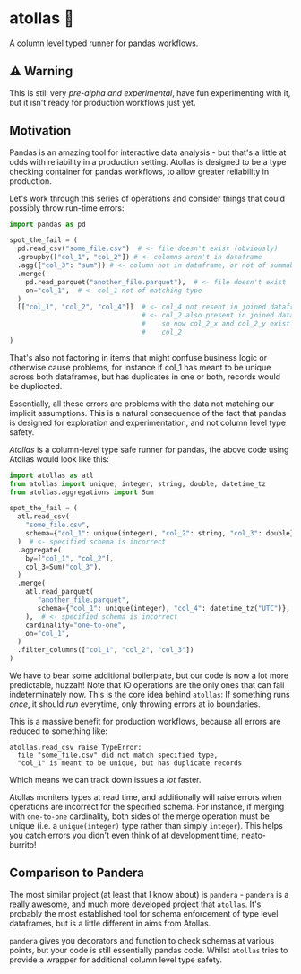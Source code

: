 # atollas 🪼

A column level typed runner for pandas workflows.

## ⚠️ Warning

This is still very *pre-alpha and experimental*, have fun experimenting with it, but it isn't ready for production workflows just yet.


## Motivation

Pandas is an amazing tool for interactive data analysis - but that's a little at odds with reliability in a production setting. Atollas is designed to be a type checking container for pandas workflows, to allow greater reliability in production.

Let's work through this series of operations and consider things that could possibly throw run-time errors:

```python
import pandas as pd

spot_the_fail = (
  pd.read_csv("some_file.csv")  # <- file doesn't exist (obviously)
  .groupby(["col_1", "col_2"]) # <- columns aren't in dataframe
  .agg({"col_3": "sum"}) # <- column not in dataframe, or not of summable type
  .merge(
    pd.read_parquet("another_file.parquet"),  # <- file doesn't exist
    on="col_1",  # <- col_1 not of matching type
  )
  [["col_1", "col_2", "col_4"]]  # <- col_4 not resent in joined dataframe
                                 # <- col_2 also present in joined dataframe
                                 #    so now col_2_x and col_2_y exist but not
                                 #    col_2
)
```

That's also not factoring in items that might confuse business logic or otherwise cause
problems, for instance if col_1 has meant to be unique across both dataframes, but has duplicates in one or both, records would be duplicated.

Essentially, all these errors are problems with the data not matching our implicit assumptions. This is a natural consequence of the fact that pandas is designed for exploration and experimentation, and not column level type safety.

*Atollas* is a column-level type safe runner for pandas, the above code using Atollas would look like this:

```python
import atollas as atl
from atollas import unique, integer, string, double, datetime_tz
from atollas.aggregations import Sum

spot_the_fail = (
  atl.read_csv(
    "some_file.csv",
    schema={"col_1": unique(integer), "col_2": string, "col_3": double},
  )  # <- specified schema is incorrect
  .aggregate(
    by=["col_1", "col_2"],
    col_3=Sum("col_3"),
  )
  .merge(
    atl.read_parquet(
       "another_file.parquet",
       schema={"col_1": unique(integer), "col_4": datetime_tz("UTC")},
    ),  # <- specified schema is incorrect
    cardinality="one-to-one",
    on="col_1",
  )
  .filter_columns(["col_1", "col_2", "col_3"])
)
```

We have to bear some additional boilerplate, but our code is now a lot more predictable, huzzah! Note that IO operations are the only ones that can fail indeterminately now. This is the core idea behind `atollas`: If something runs *once*, it should *run* everytime, only throwing errors at io boundaries.

This is a massive benefit for production workflows, because all errors are reduced to something like:

```
atollas.read_csv raise TypeError:
  file "some_file.csv" did not match specified type,
  "col_1" is meant to be unique, but has duplicate records
```

Which means we can track down issues a *lot* faster.

Atollas moniters types at read time, and additionally will raise errors when operations are incorrect for the specified schema. For instance, if merging with `one-to-one` cardinality, both sides of the merge operation must be unique (i.e. a `unique(integer)` type rather than simply `integer`). This helps you catch errors you didn't even think of at development time, neato-burrito!


## Comparison to Pandera

The most similar project (at least that I know about) is `pandera` - `pandera` is a really awesome, and much more developed project that `atollas`. It's probably the most established tool for schema enforcement of type level dataframes, but is a little different in aims from Atollas.

`pandera` gives you decorators and function to check schemas at various points, but your code is still essentially pandas code. Whilst `atollas` tries to provide a wrapper for additional column level type safety.

